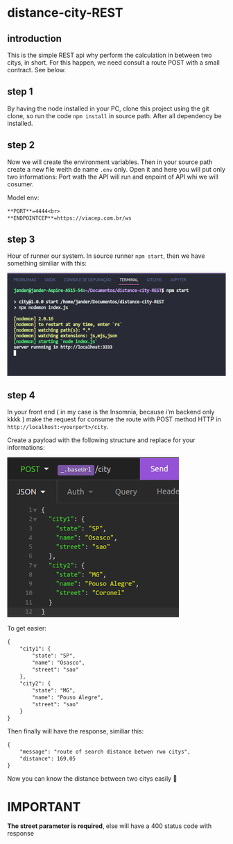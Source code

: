 # distance-city-REST

## introduction 
This is the simple REST api why perform the calculation in between two citys, in short.
For this happen, we need consult a route POST with a small contract. See below.

## step 1
By having the node installed in your PC, clone this project using the git clone, so run the code
`npm install` in source path. After all dependency be installed. 

## step 2 
Now we will create the environment variables. Then in your source path create a new file weith de name `.env` only. Open it and here you will put only two informations: Port wath the API will run and enpoint of API whi we will cosumer.

Model env:<br>
```
**PORT**=4444<br>
**ENDPOINTCEP**=https://viacep.com.br/ws
```

## step 3 
Hour of runner our system. In source runner `npm start`, then we have something similiar with this: 

![api runner with nodemon](/img/npmstart.png)

## step 4
In your front end ( in my case is the Insomnia, because i'm backend only kkkk ) make the request for consume the route with POST method HTTP in `http://localhost:<yourport>/city`.

Create a payload with the following structure and replace for your informations: <br>

![api runner with nodemon](/img/payload.png)

To get easier: <br>
```
{
	"city1": {
		"state": "SP",
		"name": "Osasco", 
		"street": "sao"
	}, 
	"city2": {
		"state": "MG", 
		"name": "Pouso Alegre",
		"street": "sao"
	}
}
```

Then finally will have the response, similiar this: <br>

```
{
	"message": "route of search distance betwen rwo citys",
	"distance": 169.05
}
```

Now you can know the distance between two citys easily 
🥸

# IMPORTANT

**The street parameter is required**, else will have a 400 status code with response
